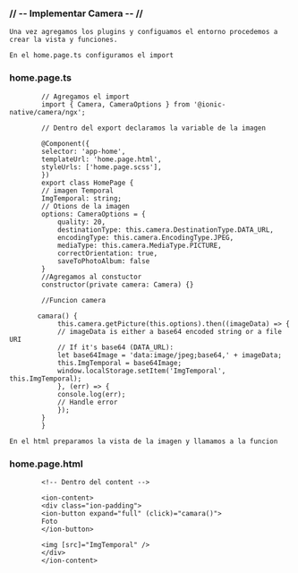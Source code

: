 ### // -- Implementar Camera -- //

    Una vez agregamos los plugins y configuamos el entorno procedemos a crear la vista y funciones.

    En el home.page.ts configuramos el import

### home.page.ts

            // Agregamos el import
            import { Camera, CameraOptions } from '@ionic-native/camera/ngx';

            // Dentro del export declaramos la variable de la imagen

            @Component({
            selector: 'app-home',
            templateUrl: 'home.page.html',
            styleUrls: ['home.page.scss'],
            })
            export class HomePage {
            // imagen Temporal
            ImgTemporal: string;
            // Otions de la imagen
            options: CameraOptions = {
                quality: 20,
                destinationType: this.camera.DestinationType.DATA_URL,
                encodingType: this.camera.EncodingType.JPEG,
                mediaType: this.camera.MediaType.PICTURE,
                correctOrientation: true,
                saveToPhotoAlbum: false
            }
            //Agregamos al constuctor
            constructor(private camera: Camera) {}

            //Funcion camera

           camara() {
                this.camera.getPicture(this.options).then((imageData) => {
                // imageData is either a base64 encoded string or a file URI
                // If it's base64 (DATA_URL):
                let base64Image = 'data:image/jpeg;base64,' + imageData;
                this.ImgTemporal = base64Image;
                window.localStorage.setItem('ImgTemporal', this.ImgTemporal);
                }, (err) => {
                console.log(err);
                // Handle error
                });
            }
            }

    En el html preparamos la vista de la imagen y llamamos a la funcion

### home.page.html

            <!-- Dentro del content -->

            <ion-content>
            <div class="ion-padding">
            <ion-button expand="full" (click)="camara()">
            Foto
            </ion-button>
     
            <img [src]="ImgTemporal" />
            </div>
            </ion-content>

